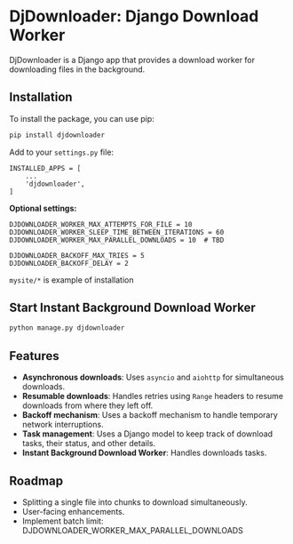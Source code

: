 # DjDownloader: Django Download Worker

DjDownloader is a Django app that provides a download worker for downloading files in the background.

## Installation

To install the package, you can use pip:

```bash
pip install djdownloader
```

Add to your `settings.py` file:

```
INSTALLED_APPS = [
    ...
    'djdownloader',
]
```

**Optional settings:**
```
DJDOWNLOADER_WORKER_MAX_ATTEMPTS_FOR_FILE = 10
DJDOWNLOADER_WORKER_SLEEP_TIME_BETWEEN_ITERATIONS = 60
DJDOWNLOADER_WORKER_MAX_PARALLEL_DOWNLOADS = 10  # TBD

DJDOWNLOADER_BACKOFF_MAX_TRIES = 5
DJDOWNLOADER_BACKOFF_DELAY = 2
```

`mysite/*` is example of installation

## Start Instant Background Download Worker 

```bash
python manage.py djdownloader
```

## Features

*   **Asynchronous downloads**: Uses `asyncio` and `aiohttp` for simultaneous downloads.
*   **Resumable downloads**: Handles retries using `Range` headers to resume downloads from where they left off.
*   **Backoff mechanism**: Uses a backoff mechanism to handle temporary network interruptions.
*   **Task management**: Uses a Django model to keep track of download tasks, their status, and other details.
*   **Instant Background Download Worker**: Handles downloads tasks.


## Roadmap 

*   Splitting a single file into chunks to download simultaneously.
*   User-facing enhancements.
*   Implement batch limit: DJDOWNLOADER_WORKER_MAX_PARALLEL_DOWNLOADS
